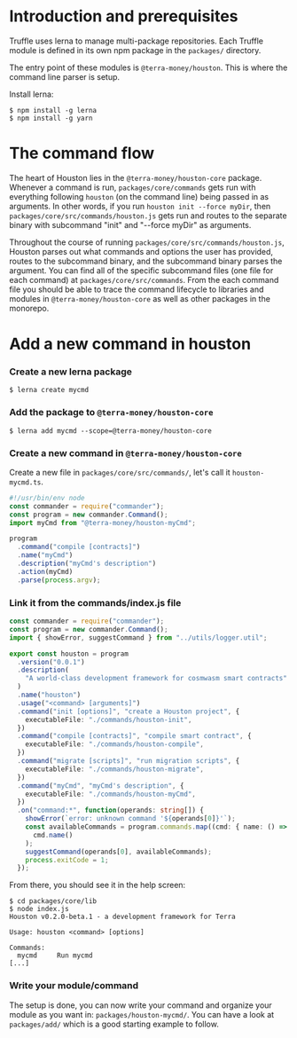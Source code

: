 # Introduction and prerequisites

Truffle uses lerna to manage multi-package repositories. Each Truffle module is defined in its own npm package in the `packages/` directory.

The entry point of these modules is `@terra-money/houston`. This is where the command line parser is setup.

Install lerna:

```shell
$ npm install -g lerna
$ npm install -g yarn
```

# The command flow

The heart of Houston lies in the `@terra-money/houston-core` package. Whenever a command
is run, `packages/core/commands` gets run with everything following `houston`
(on the command line) being passed in as arguments. In other words, if you run
`houston init --force myDir`, then `packages/core/src/commands/houston.js` gets run and routes to the separate binary with subcommand
"init" and "--force myDir" as arguments.

Throughout the course of running `packages/core/src/commands/houston.js`, Houston parses out what
commands and options the user has provided, routes to the subcommand binary, and the subcommand binary parses the argument. You can find all of the
specific subcommand files (one file for each command) at
`packages/core/src/commands`. From the each command file you should be
able to trace the command lifecycle to libraries and modules in `@terra-money/houston-core`
as well as other packages in the monorepo.

# Add a new command in houston

### Create a new lerna package

```shell
$ lerna create mycmd
```

### Add the package to `@terra-money/houston-core`

```shell
$ lerna add mycmd --scope=@terra-money/houston-core
```

### Create a new command in `@terra-money/houston-core`

Create a new file in `packages/core/src/commands/`, let's call it `houston-mycmd.ts`.

```javascript
#!/usr/bin/env node
const commander = require("commander");
const program = new commander.Command();
import myCmd from "@terra-money/houston-myCmd";

program
  .command("compile [contracts]")
  .name("myCmd")
  .description("myCmd's description")
  .action(myCmd)
  .parse(process.argv);
```

### Link it from the commands/index.js file

```typescript
const commander = require("commander");
const program = new commander.Command();
import { showError, suggestCommand } from "../utils/logger.util";

export const houston = program
  .version("0.0.1")
  .description(
    "A world-class development framework for cosmwasm smart contracts"
  )
  .name("houston")
  .usage("<command> [arguments]")
  .command("init [options]", "create a Houston project", {
    executableFile: "./commands/houston-init",
  })
  .command("compile [contracts]", "compile smart contract", {
    executableFile: "./commands/houston-compile",
  })
  .command("migrate [scripts]", "run migration scripts", {
    executableFile: "./commands/houston-migrate",
  })
  .command("myCmd", "myCmd's description", {
    executableFile: "./commands/houston-myCmd",
  })
  .on("command:*", function(operands: string[]) {
    showError(`error: unknown command '${operands[0]}'`);
    const availableCommands = program.commands.map((cmd: { name: () => any }) =>
      cmd.name()
    );
    suggestCommand(operands[0], availableCommands);
    process.exitCode = 1;
  });
```

From there, you should see it in the help screen:

```shell
$ cd packages/core/lib
$ node index.js
Houston v0.2.0-beta.1 - a development framework for Terra

Usage: houston <command> [options]

Commands:
  mycmd     Run mycmd
[...]
```

### Write your module/command

The setup is done, you can now write your command and organize your module as you want in: `packages/houston-mycmd/`. You can have a look at `packages/add/` which is a good starting example to follow.
